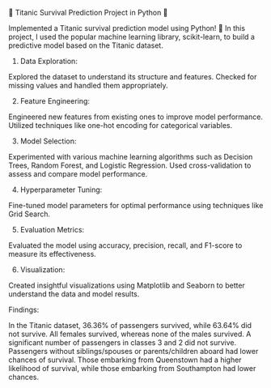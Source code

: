 🚢 Titanic Survival Prediction Project in Python 🚀

Implemented a Titanic survival prediction model using Python! 🐍 In this project, I used the popular machine learning library, scikit-learn, to build a predictive model based on the Titanic dataset.

1. Data Exploration:

Explored the dataset to understand its structure and features.
Checked for missing values and handled them appropriately.

2. Feature Engineering:

Engineered new features from existing ones to improve model performance.
Utilized techniques like one-hot encoding for categorical variables.

3. Model Selection:

Experimented with various machine learning algorithms such as Decision Trees, Random Forest, and Logistic Regression.
Used cross-validation to assess and compare model performance.

4. Hyperparameter Tuning:

Fine-tuned model parameters for optimal performance using techniques like Grid Search.

5. Evaluation Metrics:

Evaluated the model using accuracy, precision, recall, and F1-score to measure its effectiveness.

6. Visualization:

Created insightful visualizations using Matplotlib and Seaborn to better understand the data and model results.


Findings:
    
In the Titanic dataset, 36.36% of passengers survived, while 63.64% did not survive. 
All females survived, whereas none of the males survived. A significant number of passengers in classes 3 and 2 did not survive. 
Passengers without siblings/spouses or parents/children aboard had lower chances of survival. 
Those embarking from Queenstown had a higher likelihood of survival, while those embarking from Southampton had lower chances.
